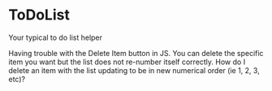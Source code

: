 # ToDoList
Your typical to do list helper

Having trouble with the Delete Item button in JS. You can delete the specific item you want but the list does not re-number itself correctly. How do I delete an item with the list updating to be in new numerical order (ie 1, 2, 3, etc)?
